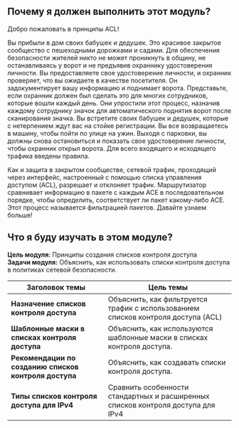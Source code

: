 

<!-- 4.0.1 -->
## Почему я должен выполнить этот модуль?
Добро пожаловать в принципы ACL!

Вы прибыли в дом своих бабушек и дедушек. Это красивое закрытое сообщество с пешеходными дорожками и садами. Для обеспечения безопасности жителей никто не может проникнуть в общину, не останавливаясь у ворот и не предъявив охраннику удостоверения личности. Вы предоставляете свое удостоверение личности, и охранник проверяет, что вы ожидаете в качестве посетителя. Он задокументирует вашу информацию и поднимает ворота. Представьте, если охранник должен был сделать это для многих сотрудников, которые вошли каждый день. Они упростили этот процесс, назначив каждому сотруднику значок для автоматического поднятия ворот после сканирования значка. Вы встретите своих бабушек и дедушек, которые с нетерпением ждут вас на стойке регистрации. Вы все возвращаетесь в машину, чтобы пойти по улице на ужин. Выходя с парковки, вы должны снова остановиться и показать свое удостоверение личности, чтобы охранник открыл ворота. Для всего входящего и исходящего трафика введены правила.

Как и защита в закрытом сообществе, сетевой трафик, проходящий через интерфейс, настроенный с помощью списка управления доступом (ACL), разрешает и отклоняет трафик. Маршрутизатор сравнивает информацию в пакете с каждым ACE в последовательном порядке, чтобы определить, соответствует ли пакет какому-либо ACE. Этот процесс называется фильтрацией пакетов. Давайте узнаем больше!

<!-- 4.0.2 -->
## Что я буду изучать в этом модуле?
**Цель модуля:** Принципы создания списков контроля доступа  
**Задачи модуля:** Объяснить, как использовать списки контроля доступа в политиках сетевой безопасности.  

**Заголовок темы** | **Цель темы**
-------------------|--------------
**Назначение списков контроля доступа** | Объяснить, как фильтруется трафик с использованием списков контроля доступа (ACL)
**Шаблонные маски в списках контроля доступа** | Объяснить, как используются шаблонные маски в списках контроля доступа.
**Рекомендации по созданию списков контроля доступа** | Объяснить, как создавать списки контроля доступа.
**Типы списков контроля доступа для IPv4** | Сравнить особенности стандартных и расширенных списков контроля доступа для IPv4

